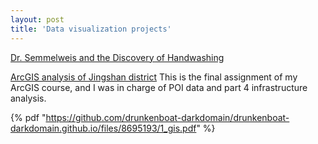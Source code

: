 ```yaml
---
layout: post
title: 'Data visualization projects'
---
```


[Dr. Semmelweis and the Discovery of Handwashing](https://app.datacamp.com/workspace/w/7584d436-5426-43cd-8b1b-36ea740d000e)

[ArcGIS analysis of Jingshan district](https://github.com/drunkenboat-darkdomain/drunkenboat-darkdomain.github.io/files/8695193/1_gis.pdf)
This is the final assignment of my ArcGIS course, and I was in charge of POI data and part 4 infrastructure analysis.

 {% pdf "https://github.com/drunkenboat-darkdomain/drunkenboat-darkdomain.github.io/files/8695193/1_gis.pdf" %}
